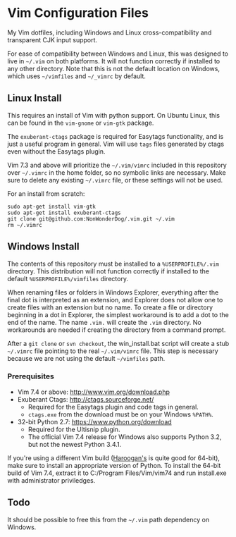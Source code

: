 Vim Configuration Files
=======================

My Vim dotfiles, including Windows and Linux cross-compatibility and 
transparent CJK input support.

For ease of compatibility between Windows and Linux, this was designed to live 
in `~/.vim` on both platforms.  It will not function correctly if installed to 
any other directory.  Note that this is not the default location on Windows, 
which uses `~/vimfiles` and `~/_vimrc` by default.

Linux Install
-------------
This requires an install of Vim with python support. On Ubuntu Linux, this can 
be found in the `vim-gnome` or `vim-gtk` package.

The `exuberant-ctags` package is required for Easytags functionality, and is 
just a useful program in general. Vim will use `tags` files generated by ctags 
even without the Easytags plugin.

Vim 7.3 and above will prioritize the `~/.vim/vimrc` included in this 
repository over `~/.vimrc` in the home folder, so no symbolic links are 
necessary. Make sure to delete any existing `~/.vimrc` file, or these settings 
will not be used.

For an install from scratch:

	sudo apt-get install vim-gtk
	sudo apt-get install exuberant-ctags
	git clone git@github.com:NonWonderDog/.vim.git ~/.vim
	rm ~/.vimrc

Windows Install
---------------
The contents of this repository must be installed to a `%USERPROFILE%/.vim` 
directory.  This distribution will not function correctly if installed to the 
default `%USERPROFILE%/vimfiles` directory.

When renaming files or folders in Windows Explorer, everything after the final 
dot is interpreted as an extension, and Explorer does not allow one to create 
files with an extension but no name.  To create a file or directory beginning 
in a dot in Explorer, the simplest workaround is to add a dot to the end of the 
name.  The name `.vim.` will create the `.vim` directory.  No workarounds are 
needed if creating the directory from a command prompt.

After a `git clone` or `svn checkout`, the win\_install.bat script will create 
a stub `~/.vimrc` file pointing to the real `~/.vim/vimrc` file.  This step is 
necessary because we are not using the default `~/vimfiles` path.

### Prerequisites
- Vim 7.4 or above: <http://www.vim.org/download.php>
- Exuberant Ctags: <http://ctags.sourceforge.net/>
	- Required for the Easytags plugin and code tags in general.
	- `ctags.exe` from the download must be on your Windows `%PATH%`.
- 32-bit Python 2.7: <https://www.python.org/download>
	- Required for the Ultisnip plugin.
	- The official Vim 7.4 release for Windows also supports Python 3.2, but
	  not the newest Python 3.4.1.

If you're using a different Vim build 
([Haroogan's](https://bitbucket.org/Haroogan/vim-for-windows/src) is quite good 
for 64-bit), make sure to install an appropriate version of Python.  To install 
the 64-bit build of Vim 7.4, extract it to C:/Program Files/Vim/vim74 and run 
install.exe with administrator priviledges.

Todo
----
It should be possible to free this from the `~/.vim` path dependency on 
Windows.

